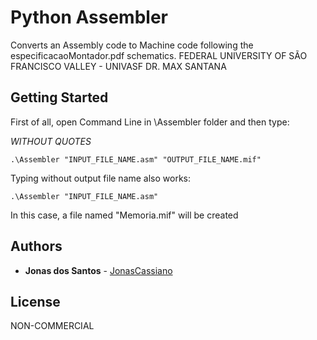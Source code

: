 # Python Assembler

Converts an Assembly code to Machine code following the especificacaoMontador.pdf schematics.
FEDERAL UNIVERSITY OF SÃO FRANCISCO VALLEY - UNIVASF
DR. MAX SANTANA

## Getting Started

First of all, open Command Line in \Assembler folder and then type:

*WITHOUT QUOTES*

```
.\Assembler "INPUT_FILE_NAME.asm" "OUTPUT_FILE_NAME.mif"
```

Typing without output file name also works:

```
.\Assembler "INPUT_FILE_NAME.asm"
```
In this case, a file named "Memoria.mif" will be created


## Authors

* **Jonas dos Santos** - [JonasCassiano](https://github.com/jonascassiano)


## License

NON-COMMERCIAL 



